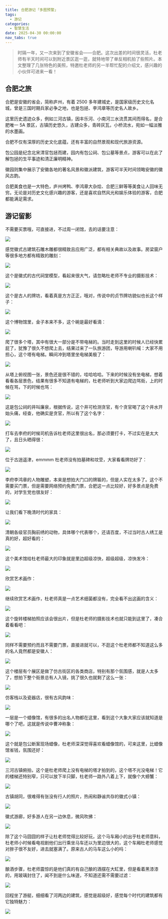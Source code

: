 ```yaml
---
title: 合肥游记「多图预警」
tags:
  - 游记
categories:
  - 智慧生活
date: 2025-04-30 00:00:00
nav_tabs: true
---
```


> 时隔一年，又一次来到了安徽省会——合肥。这次出差的时间很灵活，杜老师有半天时间可以到附近景区逛一逛，就特地带了单反相机拍了些照片。本文整理了几张特色的美照，特邀杜老师的另一半帮忙配的介绍文，感兴趣的小伙伴可进来一看！

<!-- more -->

## 合肥之旅

合肥是安徽的省会，简称庐州，有着 2500 多年建城史，是国家级历史文化名城，曾是三国时期兵家必争之地，也是包拯、李鸿章等历史名人故乡。

这里历史遗迹众多，例如三河古镇，因丰乐河、小南河三水流贯其间而得名，是合肥唯一 5A 景区，古镇历史悠久，古建众多，青砖灰瓦，小桥流水，宛如一幅淡雅的水墨画。

合肥不仅有深厚的历史文化底蕴，还有丰富的自然景观和现代旅游资源。

包公园是纪念北宋清官包拯而建，园内有包公祠、包公墓等景点，游客可以在此了解包拯的生平事迹和清正廉明精神。

徽园则集中展示了安徽各地的著名风景和徽派建筑，游客可半天时间领略安徽的徽风古韵。

合肥美食也是一大特色，庐州烤鸭、李鸿章大杂烩、合肥三鲜等等美食让人回味无穷。无论是对历史文化感兴趣的游客，还是喜欢自然风光和娱乐体验的游客，合肥都能满足需求。

## 游记留影

不需要买票哦，可直接进，不过周一闭馆，去的话要注意：

![](https://cdn.dusays.com/2025/04/824-1.jpg)

感觉徽式古建筑石雕木雕都很精致且应用广泛，都有相关典故以及故事。房梁窗户等很多地方都有精致的雕刻：

![](https://cdn.dusays.com/2025/04/824-2.jpg)

这个是徽式的古代祠堂模型，看起来很大气，请忽略杜老师不专业的摄影技术：

![](https://cdn.dusays.com/2025/04/824-3.jpg)

这个是古人的牌坊，看着真是方方正正，哦对，传说中的贞节牌坊貌似也长这个样子：

![](https://cdn.dusays.com/2025/04/824-4.jpg)

这个博物馆里，金子本来不多，这个碗是最好看滴：

![](https://cdn.dusays.com/2025/04/824-5.jpg)

爬了很多个塔，其中有很大一部分是不带电梯的。当时走到这里的时候人已经快累屁了，犹豫了很久不想爬上去，结果过来了一队旅游团，导游用喇叭喊：大家不用担心，这个塔有电梯。瞬间冲到塔里坐电梯美极了：

![](https://cdn.dusays.com/2025/04/824-6.jpg)

从塔上俯视图一张，景色还是很不错的，哇哈哈哈。下来的时候没有坐电梯，想着看看各层景色，结果有很多不知道有电梯的，杜老师听到大家边爬边骂街，上的时候在骂，下的时候也骂：

![](https://cdn.dusays.com/2025/04/824-7.jpg)

这是包公祠的井叫廉泉，根据传说，这个井可检测贪官，有个贪官喝了这个井水开始头痛，经查，他确实是贪官，所以有了这个名字：

![](https://cdn.dusays.com/2025/04/824-8.jpg)

打车去李府的时候司机告诉杜老师这里很出名，那必须要打卡，不过实在是太大了，且日头晒得很：

![](https://cdn.dusays.com/2025/04/824-9.jpg)

位于古逍遥津，emmmm 杜老师没有拍墓碑和坟茔，大家看看牌坊好了：

![](https://cdn.dusays.com/2025/04/824-10.jpg)

李府李鸿章的人物雕塑，本来是想拍大门口的牌匾的，但是人实在太多了。这个不需要买门票，但是需要网络预约免费门票，合肥这一点比较好，好多景点是免费的，对学生党也很友好：

![](https://cdn.dusays.com/2025/04/824-11.jpg)

让我们看下晚清时代的家具：

![](https://cdn.dusays.com/2025/04/824-12.jpg)

清朝各级官员胸前绣的动物，具体哪个代表哪个，还请百度，不过当时古人绣工是真的好，超好看的：

![](https://cdn.dusays.com/2025/04/824-13.jpg)

这个美术馆给杜老师最大的印象就是里边超级凉快，超级超级，凉快发冷：

![](https://cdn.dusays.com/2025/04/824-14.jpg)

欣赏艺术画作：

![](https://cdn.dusays.com/2025/04/824-15.jpg)

继续欣赏艺术画作，杜老师真是一点艺术细菌都没有，完全看不出这画的含义：

![](https://cdn.dusays.com/2025/04/824-16.jpg)

这个旋转楼梯拍照应该会很出片，但是杜老师的摄影技术也就只能到这里了，凑合着看看吧：

![](https://cdn.dusays.com/2025/04/824-17.jpg)

同样不需要预约而且不需要门票，直接进就可以，不逛这个杜老师都不知道这么多的名人竟然都是安徽人：

![](https://cdn.dusays.com/2025/04/824-18.jpg)

这个楼层有个展区是做了仿古街区的各类商店，特别有那个氛围感，就是人太多了，想拍下整个街景总有人入镜，挑了很久也就剩了这么一张：

![](https://cdn.dusays.com/2025/04/824-19.jpg)

仿客栈以及瓷器店，很有古风韵味：

![](https://cdn.dusays.com/2025/04/824-20.jpg)

一层是一个蜡像馆，有很多的出名人物都在这里，看到这个大象大家应该就知道是哪个了吧，这就是传说中曹冲称象：

![](https://cdn.dusays.com/2025/04/824-21.jpg)

这个就是包公断案现场蜡像，杜老师深深觉得喜欢看蜡像馆的，可来这里，比蜡像馆省钱，氛围还好：

![](https://cdn.dusays.com/2025/04/824-22.jpg)

三河古镇俯拍，这个是杜老师爬上没有电梯的塔才拍到的，这个塔不光没电梯！它的楼梯还特别窄，只可以放下半只脚，杜老师一路外八着上下，就像个大螃蟹：

![](https://cdn.dusays.com/2025/04/824-23.jpg)

古镇胡同，很难得有张没有行人的照片，热闹和静谧共存的徽式小镇：

![](https://cdn.dusays.com/2025/04/824-24.jpg)

徽式游廊，好多游人在另一边休息，微风吹拂：

![](https://cdn.dusays.com/2025/04/824-25.jpg)

除了这个马囧囧的样子让杜老师觉得比较好玩，这个马车厢小的出乎杜老师意料，杜老师小时候看电视剧他们出行乘坐马车还以为里边很大的，这个车厢杜老师感觉对胖子很不友好，进去就塞满了。原来古人的马车这么小的吗：

![](https://cdn.dusays.com/2025/04/824-26.jpg)

酿酒步骤，杜老师震惊的是他们真的有自己酿的酒摆在大缸里，但是看着黑漆漆的，用玻璃封住了，闻不到是什么味道，不知道还需不需要过滤：

![](https://cdn.dusays.com/2025/04/824-27.jpg)

回程坐了游艇，细细看了河两边的建筑，感觉是超级好，感觉每个时代的建筑都有它独特魅力：

![](https://cdn.dusays.com/2025/04/824-28.jpg)